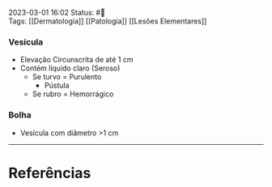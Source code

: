2023-03-01 16:02
Status: #🌱   
Tags: [[Dermatologia]] [[Patologia]] [[Lesões Elementares]]
<br/>
### Vesícula
- Elevação Circunscrita de até 1 cm
- Contém líquido claro (Seroso)
	- Se turvo = Purulento
		- Pústula
	- Se rubro = Hemorrágico
### Bolha
- Vesícula com diâmetro >1 cm
____
# Referências


